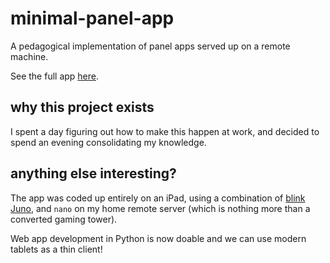 # minimal-panel-app
A pedagogical implementation of panel apps served up on a remote machine.

See the full app [here](http://minimal-panel-app.herokuapp.com/minimal-panel).

## why this project exists

I spent a day figuring out how to make this happen at work,
and decided to spend an evening consolidating my knowledge.

## anything else interesting?

The app was coded up entirely on an iPad,
using a combination of [blink](http://blink.sh)
[Juno](jhttp://juno.sh),
and `nano` on my home remote server
(which is nothing more than a converted gaming tower).

Web app development in Python is now doable
and we can use modern tablets as a thin client!
